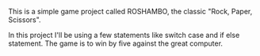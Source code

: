This is a simple game project called ROSHAMBO, the classic "Rock, Paper, Scissors".

In this project I'll be using a few statements like switch case and if else statement. The game is to win by five against the great computer.